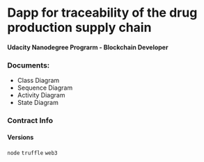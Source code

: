 # Dapp for traceability of the drug production supply chain
#### Udacity Nanodegree Prograrm - Blockchain Developer

### Documents:
  - Class Diagram
  - Sequence Diagram
  - Activity Diagram
  - State Diagram

### Contract Info

#### Versions
`node`
`truffle`
`web3`

